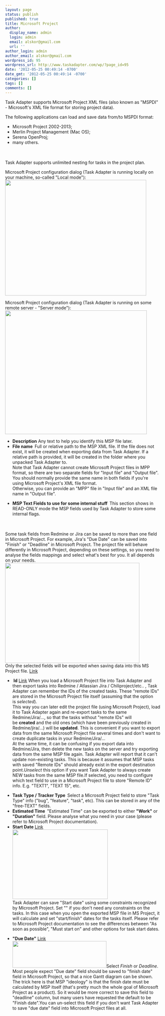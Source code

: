 ```yaml
---
layout: page
status: publish
published: true
title: Microsoft Project
author:
  display_name: admin
  login: admin
  email: alskor@gmail.com
  url: ''
author_login: admin
author_email: alskor@gmail.com
wordpress_id: 95
wordpress_url: http://www.taskadapter.com/wp/?page_id=95
date: '2012-05-25 00:49:14 -0700'
date_gmt: '2012-05-25 00:49:14 -0700'
categories: []
tags: []
comments: []
---
```

<p>Task Adapter supports Microsoft Project XML files (also known as "MSPDI" - Microsoft's XML file format for storing project data).</p>
<p>The following applications can load and save data from/to MSPDI format:</p>
<ul>
<li>Microsoft Project 2002-2013;</li>
<li>Merlin Project Management (Mac OS);</li>
<li>Serena OpenProj;</li>
<li>many others.</li><br />
</ul><br />
Task Adapter supports unlimited nesting for tasks in the project plan.</p>
<p>Microsoft Project configuration dialog (Task Adapter is running locally on your machine, so-called "Local mode"):<br />
<a href="http://www.taskadapter.com/wp-content/uploads/2012/05/edit_msp_local.png"><img class="alignnone size-full wp-image-471" title="edit_msp_local" alt="" src="http://www.taskadapter.com/wp-content/uploads/2012/05/edit_msp_local.png" width="458" height="374" /></a></p>
<p>Microsoft Project configuration dialog (Task Adapter is running on some remote server - "Server mode"):<br />
<a href="http://www.taskadapter.com/wp-content/uploads/2012/05/edit_msp_server.png"><img class="alignnone size-full wp-image-472" title="edit_msp_server" alt="" src="http://www.taskadapter.com/wp-content/uploads/2012/05/edit_msp_server.png" width="460" height="400" /></a></p>
<ul>
<li><strong>Description</strong>&nbsp;Any text to help you identify this MSP file later.</li>
<li><strong>File name &nbsp;</strong>Full or relative path to the MSP XML file. If the file does not exist, it will be created when exporting data from Task Adapter. If a relative path is provided, it will be created in the folder where you unpacked Task Adapter to.<br />
Note that Task Adapter cannot create Microsoft Project files in MPP format, so there are two separate fields for "Input file" and "Output file". You should normally provide the same name in both fields if you're using Microsoft Project's XML file format.<br />
Otherwise, you can provide an "MPP" file in "Input file" and an XML file name in "Output file".</li></p>
<li><strong>MSP Text Fields to use for some internal stuff &nbsp;</strong>This section shows in READ-ONLY mode the MSP fields used by Task Adapter to store some internal flags.</li><br />
</ul><br />
Some task fields from Redmine or Jira can be saved to more than one field in Microsoft Project. For example, Jira's "Due Date" can be saved into "Finish" or "Deadline" in Microsoft Project. The project file will behave differently in Microsoft Project, depending on these settings, so you need to analyse the fields mappings and select what's best for you. It all depends on your needs.<br />
<a href="http://www.taskadapter.com/wp-content/uploads/2012/05/redmine_msp_fields_mapping.png"><img class="alignnone size-full wp-image-473" title="redmine_msp_fields_mapping" alt="" src="http://www.taskadapter.com/wp-content/uploads/2012/05/redmine_msp_fields_mapping.png" width="436" height="324" /></a><br />
<a id="fields_mapping" name="fields_mapping"></a>Only the selected fields will be exported when saving data into this MS Project file. <a href="#fields_mapping">Link</a></p>
<ul>
<li><strong><a id="save_remote_ids" name="save_remote_ids"></a>&nbsp;Id</strong>&nbsp;<a href="#save_remote_ids">Link</a>&nbsp;When you load a Microsoft Project file into Task Adapter and then export tasks into Redmine / Atlassian Jira / Chiliproject/etc.. , Task Adapter can remember the IDs of the created tasks. These "remote IDs" are stored in the Microsoft Project file itself (assuming that the option is&nbsp;<em>selected</em>).<br />
This way you can later edit the project file (using Microsoft&nbsp;Project), load it to Task Adapter again and re-export tasks to the same Redmine/Jira/..., so that the tasks without "remote IDs" will be&nbsp;<strong>created</strong>&nbsp;and the old ones (which have been previously created in Redmine/jira/...) will be&nbsp;<strong>updated</strong>. This is convenient if you want to export data from the same Microsoft Project file several times and don't want to create duplicate tasks in your Redmine/Jira/...<br />
At the same time, it can be confusing if you export data into Redmine/Jira, then delete the new tasks on the server and try exporting data from the same MSP file again. Task Adapter will report that it can't update non-existing tasks. This is because it assumes that MSP tasks with saved "Remote IDs" should already exist in the export destination point.<em>Unselect&nbsp;</em>this option if you want Task Adapter to always create NEW tasks from the same MSP file.If selected, you need to configure which text field to use in a Microsoft Project file&nbsp;to store "Remote ID" info. E.g. "TEXT1", "TEXT 15", etc.</li></p>
<li><strong>Task Type / Tracker Type &nbsp;</strong>Select a Microsoft Project field to store "Task Type" info ("bug", "feature", "task", etc). This can be stored in any of the "free-TEXT" fields.</li>
<li><strong>Estimated Time &nbsp;</strong>"Estimated Time" can be exported to either <strong>"Work"</strong> or <strong>"Duration"</strong> field. Please analyse what you need in your case (please refer to Microsoft Project documentation).</li>
<li><strong><a id="start_date" name="start_date"></a>Start Date</strong> <a href="#start_date">Link<br />
</a><a href="http://www.taskadapter.com/wp-content/uploads/2012/05/msp_start_date_mapping_options.png"><img class="alignnone size-full wp-image-175" title="msp_start_date_mapping_options" alt="" src="http://www.taskadapter.com/wp-content/uploads/2012/05/msp_start_date_mapping_options.png" width="309" height="225" /></a><a href="http://www.taskadapter.com/microsoft_project#start_date"><br />
</a>Task Adapter can save "Start date" using some constraints recognized by Microsoft Project. Set "<no constraint>" if you don't need any constraints on the tasks. In this case when you open the exported MSP file in MS Project, it will calculate and set "start/finish" dates for the tasks itself. Please refer to Microsoft Project documentation to see the differences between "As soon as possible", "Must start on" and other options for task start dates.</li></p>
<li><strong><a id="msp_due_date" name="msp_due_date"></a>"Due Date"</strong> <a href="#msp_due_date">Link<br />
</a><img class="alignnone size-full wp-image-176" title="msp_due_date_mapping_options" alt="" src="http://www.taskadapter.com/wp-content/uploads/2012/05/msp_due_date_mapping_options.png" width="305" height="86" />Select <em>Finish</em> or <em>Deadline</em>.<br />
Most people expect "Due date" field should be saved to "finish date" field in Microsoft Project, so that a nice Gantt diagram can be shown. The trick here is that MSP "ideology" is that the finish date must be calculated by MSP itself (that's pretty much the whole goal of Microsoft Project as a product). So it would be more correct to save this field to "deadline" column, but many users have requested the default to be "Finish date".You can un-select this field if you don't want Task Adapter to save "due date" field into Microsoft Project files at all.</li><br />
</ul></p>
